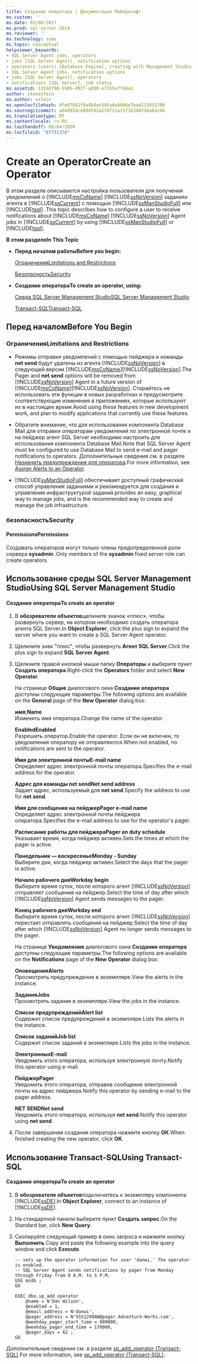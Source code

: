 ```yaml
---
title: Создание оператора | Документация Майкрософт
ms.custom: ''
ms.date: 03/06/2017
ms.prod: sql-server-2014
ms.reviewer: ''
ms.technology: ssms
ms.topic: conceptual
helpviewer_keywords:
- SQL Server Agent jobs, operators
- jobs [SQL Server Agent], notification options
- operators (users) [Database Engine], creating with Management Studio
- SQL Server Agent jobs, notification options
- jobs [SQL Server Agent], operators
- notifications [SQL Server], job status
ms.assetid: 1359d790-5905-4927-a208-e7155e7768a2
author: stevestein
ms.author: sstein
ms.openlocfilehash: dfe07042f9a4b8ac595ada8b86e7bad131032700
ms.sourcegitcommit: ad4d92dce894592a259721a1571b1d8736abacdb
ms.translationtype: MT
ms.contentlocale: ru-RU
ms.lasthandoff: 08/04/2020
ms.locfileid: "87731378"
---
```

# <a name="create-an-operator"></a><span data-ttu-id="38292-102">Create an Operator</span><span class="sxs-lookup"><span data-stu-id="38292-102">Create an Operator</span></span>
  <span data-ttu-id="38292-103">В этом разделе описывается настройка пользователя для получения уведомлений о [!INCLUDE[msCoName](../../includes/msconame-md.md)] [!INCLUDE[ssNoVersion](../../includes/ssnoversion-md.md)] заданиях агента в [!INCLUDE[ssCurrent](../../includes/sscurrent-md.md)] с помощью [!INCLUDE[ssManStudioFull](../../includes/ssmanstudiofull-md.md)] или [!INCLUDE[tsql](../../includes/tsql-md.md)] .</span><span class="sxs-lookup"><span data-stu-id="38292-103">This topic describes how to configure a user to receive notifications about [!INCLUDE[msCoName](../../includes/msconame-md.md)] [!INCLUDE[ssNoVersion](../../includes/ssnoversion-md.md)] Agent jobs in [!INCLUDE[ssCurrent](../../includes/sscurrent-md.md)] by using [!INCLUDE[ssManStudioFull](../../includes/ssmanstudiofull-md.md)] or [!INCLUDE[tsql](../../includes/tsql-md.md)].</span></span>  
  
 <span data-ttu-id="38292-104">**В этом разделе**</span><span class="sxs-lookup"><span data-stu-id="38292-104">**In This Topic**</span></span>  
  
-   <span data-ttu-id="38292-105">**Перед началом работы**</span><span class="sxs-lookup"><span data-stu-id="38292-105">**Before you begin:**</span></span>  
  
     [<span data-ttu-id="38292-106">Ограничения</span><span class="sxs-lookup"><span data-stu-id="38292-106">Limitations and Restrictions</span></span>](#Restrictions)  
  
     [<span data-ttu-id="38292-107">Безопасность</span><span class="sxs-lookup"><span data-stu-id="38292-107">Security</span></span>](#Security)  
  
-   <span data-ttu-id="38292-108">**Создание оператора**</span><span class="sxs-lookup"><span data-stu-id="38292-108">**To create an operator, using:**</span></span>  
  
     [<span data-ttu-id="38292-109">Среда SQL Server Management Studio</span><span class="sxs-lookup"><span data-stu-id="38292-109">SQL Server Management Studio</span></span>](#SSMSProcedure)  
  
     [<span data-ttu-id="38292-110">Transact-SQL</span><span class="sxs-lookup"><span data-stu-id="38292-110">Transact-SQL</span></span>](#TsqlProcedure)  
  
##  <a name="before-you-begin"></a><a name="BeforeYouBegin"></a> <span data-ttu-id="38292-111">Перед началом</span><span class="sxs-lookup"><span data-stu-id="38292-111">Before You Begin</span></span>  
  
###  <a name="limitations-and-restrictions"></a><a name="Restrictions"></a> <span data-ttu-id="38292-112">Ограничения</span><span class="sxs-lookup"><span data-stu-id="38292-112">Limitations and Restrictions</span></span>  
  
-   <span data-ttu-id="38292-113">Режимы отправки уведомлений с помощью пейджера и команды **net send** будут удалены из агента [!INCLUDE[ssNoVersion](../../includes/ssnoversion-md.md)] в следующей версии [!INCLUDE[msCoName](../../includes/msconame-md.md)][!INCLUDE[ssNoVersion](../../includes/ssnoversion-md.md)].</span><span class="sxs-lookup"><span data-stu-id="38292-113">The Pager and **net send** options will be removed from [!INCLUDE[ssNoVersion](../../includes/ssnoversion-md.md)] Agent in a future version of [!INCLUDE[msCoName](../../includes/msconame-md.md)][!INCLUDE[ssNoVersion](../../includes/ssnoversion-md.md)].</span></span> <span data-ttu-id="38292-114">Старайтесь не использовать эти функции в новых разработках и предусмотрите соответствующие изменения в приложениях, которые используют их в настоящее время.</span><span class="sxs-lookup"><span data-stu-id="38292-114">Avoid using these features in new development work, and plan to modify applications that currently use these features.</span></span>  
  
-   <span data-ttu-id="38292-115">Обратите внимание, что для использования компонента Database Mail для отправки операторам уведомлений по электронной почте и на пейджер агент SQL Server необходимо настроить для использования компонента Database Mail.</span><span class="sxs-lookup"><span data-stu-id="38292-115">Note that SQL Server Agent must be configured to use Database Mail to send e-mail and pager notifications to operators.</span></span> <span data-ttu-id="38292-116">Дополнительные сведения см. в разделе [Назначить предупреждения для оператора](assign-alerts-to-an-operator.md).</span><span class="sxs-lookup"><span data-stu-id="38292-116">For more information, see [Assign Alerts to an Operator](assign-alerts-to-an-operator.md).</span></span>  
  
-   [!INCLUDE[ssManStudioFull](../../includes/ssmanstudiofull-md.md)] <span data-ttu-id="38292-117">обеспечивает доступный графический способ управления заданиями и рекомендуется для создания и управления инфраструктурой заданий.</span><span class="sxs-lookup"><span data-stu-id="38292-117">provides an easy, graphical way to manage jobs, and is the recommended way to create and manage the job infrastructure.</span></span>  
  
###  <a name="security"></a><a name="Security"></a> <span data-ttu-id="38292-118">безопасность</span><span class="sxs-lookup"><span data-stu-id="38292-118">Security</span></span>  
  
####  <a name="permissions"></a><a name="Permissions"></a> <span data-ttu-id="38292-119">Permissions</span><span class="sxs-lookup"><span data-stu-id="38292-119">Permissions</span></span>  
 <span data-ttu-id="38292-120">Создавать операторов могут только члены предопределенной роли сервера **sysadmin** .</span><span class="sxs-lookup"><span data-stu-id="38292-120">Only members of the **sysadmin** fixed server role can create operators.</span></span>  
  
##  <a name="using-sql-server-management-studio"></a><a name="SSMSProcedure"></a> <span data-ttu-id="38292-121">Использование среды SQL Server Management Studio</span><span class="sxs-lookup"><span data-stu-id="38292-121">Using SQL Server Management Studio</span></span>  
  
#### <a name="to-create-an-operator"></a><span data-ttu-id="38292-122">Создание оператора</span><span class="sxs-lookup"><span data-stu-id="38292-122">To create an operator</span></span>  
  
1.  <span data-ttu-id="38292-123">В **обозревателе объектов**щелкните значок «плюс», чтобы развернуть сервер, на котором необходимо создать оператора агента SQL Server.</span><span class="sxs-lookup"><span data-stu-id="38292-123">In **Object Explorer**, click the plus sign to expand the server where you want to create a SQL Server Agent operator.</span></span>  
  
2.  <span data-ttu-id="38292-124">Щелкните знак "плюс", чтобы развернуть **Агент SQL Server**.</span><span class="sxs-lookup"><span data-stu-id="38292-124">Click the plus sign to expand **SQL Server Agent**.</span></span>  
  
3.  <span data-ttu-id="38292-125">Щелкните правой кнопкой мыши папку **Операторы** и выберите пункт **Создать оператора**.</span><span class="sxs-lookup"><span data-stu-id="38292-125">Right-click the **Operators** folder and select **New Operator**.</span></span>  
  
     <span data-ttu-id="38292-126">На странице **Общие** диалогового окна **Создание оператора** доступны следующие параметры.</span><span class="sxs-lookup"><span data-stu-id="38292-126">The following options are available on the **General** page of the **New Operator** dialog box:</span></span>  
  
     <span data-ttu-id="38292-127">**имя**;</span><span class="sxs-lookup"><span data-stu-id="38292-127">**Name**</span></span>  
     <span data-ttu-id="38292-128">Изменить имя оператора.</span><span class="sxs-lookup"><span data-stu-id="38292-128">Change the name of the operator.</span></span>  
  
     <span data-ttu-id="38292-129">**Enabled**</span><span class="sxs-lookup"><span data-stu-id="38292-129">**Enabled**</span></span>  
     <span data-ttu-id="38292-130">Разрешить оператор.</span><span class="sxs-lookup"><span data-stu-id="38292-130">Enable the operator.</span></span> <span data-ttu-id="38292-131">Если он не включен, то уведомления оператору не отправляются.</span><span class="sxs-lookup"><span data-stu-id="38292-131">When not enabled, no notifications are sent to the operator.</span></span>  
  
     <span data-ttu-id="38292-132">**Имя для электронной почты**</span><span class="sxs-lookup"><span data-stu-id="38292-132">**E-mail name**</span></span>  
     <span data-ttu-id="38292-133">Определяет адрес электронной почты оператора.</span><span class="sxs-lookup"><span data-stu-id="38292-133">Specifies the e-mail address for the operator.</span></span>  
  
     <span data-ttu-id="38292-134">**Адрес для команды net send**</span><span class="sxs-lookup"><span data-stu-id="38292-134">**Net send address**</span></span>  
     <span data-ttu-id="38292-135">Задает адрес, используемый для **net send**.</span><span class="sxs-lookup"><span data-stu-id="38292-135">Specify the address to use for **net send**.</span></span>  
  
     <span data-ttu-id="38292-136">**Имя для сообщения на пейджер**</span><span class="sxs-lookup"><span data-stu-id="38292-136">**Pager e-mail name**</span></span>  
     <span data-ttu-id="38292-137">Определяет адрес электронной почты пейджера оператора.</span><span class="sxs-lookup"><span data-stu-id="38292-137">Specifies the e-mail address to use for the operator's pager.</span></span>  
  
     <span data-ttu-id="38292-138">**Расписание работы для пейджера**</span><span class="sxs-lookup"><span data-stu-id="38292-138">**Pager on duty schedule**</span></span>  
     <span data-ttu-id="38292-139">Указывает время, когда пейджер активен.</span><span class="sxs-lookup"><span data-stu-id="38292-139">Sets the times at which the pager is active.</span></span>  
  
     <span data-ttu-id="38292-140">**Понедельник — воскресенье**</span><span class="sxs-lookup"><span data-stu-id="38292-140">**Monday - Sunday**</span></span>  
     <span data-ttu-id="38292-141">Выберите дни, когда пейджер активен.</span><span class="sxs-lookup"><span data-stu-id="38292-141">Select the days that the pager is active.</span></span>  
  
     <span data-ttu-id="38292-142">**Начало рабочего дня**</span><span class="sxs-lookup"><span data-stu-id="38292-142">**Workday begin**</span></span>  
     <span data-ttu-id="38292-143">Выберите время суток, после которого агент [!INCLUDE[ssNoVersion](../../includes/ssnoversion-md.md)] отправляет сообщения на пейджер.</span><span class="sxs-lookup"><span data-stu-id="38292-143">Select the time of day after which [!INCLUDE[ssNoVersion](../../includes/ssnoversion-md.md)] Agent sends messages to the pager.</span></span>  
  
     <span data-ttu-id="38292-144">**Конец рабочего дня**</span><span class="sxs-lookup"><span data-stu-id="38292-144">**Workday end**</span></span>  
     <span data-ttu-id="38292-145">Выберите время суток, после которого агент [!INCLUDE[ssNoVersion](../../includes/ssnoversion-md.md)] перестает отправлять сообщения на пейджер.</span><span class="sxs-lookup"><span data-stu-id="38292-145">Select the time of day after which [!INCLUDE[ssNoVersion](../../includes/ssnoversion-md.md)] Agent no longer sends messages to the pager.</span></span>  
  
     <span data-ttu-id="38292-146">На странице **Уведомления** диалогового окна **Создание оператора** доступны следующие параметры.</span><span class="sxs-lookup"><span data-stu-id="38292-146">The following options are available on the **Notifications** page of the **New Operator** dialog box:</span></span>  
  
     <span data-ttu-id="38292-147">**Оповещения**</span><span class="sxs-lookup"><span data-stu-id="38292-147">**Alerts**</span></span>  
     <span data-ttu-id="38292-148">Просмотреть предупреждения в экземпляре.</span><span class="sxs-lookup"><span data-stu-id="38292-148">View the alerts in the instance.</span></span>  
  
     <span data-ttu-id="38292-149">**Задания**</span><span class="sxs-lookup"><span data-stu-id="38292-149">**Jobs**</span></span>  
     <span data-ttu-id="38292-150">Просмотреть задания в экземпляре.</span><span class="sxs-lookup"><span data-stu-id="38292-150">View the jobs in the instance.</span></span>  
  
     <span data-ttu-id="38292-151">**Список предупреждений**</span><span class="sxs-lookup"><span data-stu-id="38292-151">**Alert list**</span></span>  
     <span data-ttu-id="38292-152">Содержит список предупреждений в экземпляре.</span><span class="sxs-lookup"><span data-stu-id="38292-152">Lists the alerts in the instance.</span></span>  
  
     <span data-ttu-id="38292-153">**Список заданий**</span><span class="sxs-lookup"><span data-stu-id="38292-153">**Job list**</span></span>  
     <span data-ttu-id="38292-154">Содержит список заданий в экземпляре.</span><span class="sxs-lookup"><span data-stu-id="38292-154">Lists the jobs in the instance.</span></span>  
  
     <span data-ttu-id="38292-155">**Электронных**</span><span class="sxs-lookup"><span data-stu-id="38292-155">**E-mail**</span></span>  
     <span data-ttu-id="38292-156">Уведомить этого оператора, используя электронную почту.</span><span class="sxs-lookup"><span data-stu-id="38292-156">Notify this operator using e-mail.</span></span>  
  
     <span data-ttu-id="38292-157">**Пейджер**</span><span class="sxs-lookup"><span data-stu-id="38292-157">**Pager**</span></span>  
     <span data-ttu-id="38292-158">Уведомить этого оператора, отправив сообщение электронной почты на адрес пейджера.</span><span class="sxs-lookup"><span data-stu-id="38292-158">Notify this operator by sending e-mail to the pager address.</span></span>  
  
     <span data-ttu-id="38292-159">**NET SEND**</span><span class="sxs-lookup"><span data-stu-id="38292-159">**Net send**</span></span>  
     <span data-ttu-id="38292-160">Уведомить этого оператора, используя **net send**.</span><span class="sxs-lookup"><span data-stu-id="38292-160">Notify this operator using **net send**.</span></span>  
  
4.  <span data-ttu-id="38292-161">После завершения создания оператора нажмите кнопку **ОК**.</span><span class="sxs-lookup"><span data-stu-id="38292-161">When finished creating the new operator, click **OK**.</span></span>  
  
##  <a name="using-transact-sql"></a><a name="TsqlProcedure"></a> <span data-ttu-id="38292-162">Использование Transact-SQL</span><span class="sxs-lookup"><span data-stu-id="38292-162">Using Transact-SQL</span></span>  
  
#### <a name="to-create-an-operator"></a><span data-ttu-id="38292-163">Создание оператора</span><span class="sxs-lookup"><span data-stu-id="38292-163">To create an operator</span></span>  
  
1.  <span data-ttu-id="38292-164">В **обозревателе объектов**подключитесь к экземпляру компонента [!INCLUDE[ssDE](../../includes/ssde-md.md)].</span><span class="sxs-lookup"><span data-stu-id="38292-164">In **Object Explorer**, connect to an instance of [!INCLUDE[ssDE](../../includes/ssde-md.md)].</span></span>  
  
2.  <span data-ttu-id="38292-165">На стандартной панели выберите пункт **Создать запрос**.</span><span class="sxs-lookup"><span data-stu-id="38292-165">On the Standard bar, click **New Query**.</span></span>  
  
3.  <span data-ttu-id="38292-166">Скопируйте следующий пример в окно запроса и нажмите кнопку **Выполнить**.</span><span class="sxs-lookup"><span data-stu-id="38292-166">Copy and paste the following example into the query window and click **Execute**.</span></span>  
  
    ```  
    -- sets up the operator information for user 'danwi.' The operator is enabled.   
    -- SQL Server Agent sends notifications by pager from Monday through Friday from 8 A.M. to 5 P.M.  
    USE msdb ;  
    GO  
  
    EXEC dbo.sp_add_operator  
        @name = N'Dan Wilson',  
        @enabled = 1,  
        @email_address = N'danwi',  
        @pager_address = N'5551290AW@pager.Adventure-Works.com',  
        @weekday_pager_start_time = 080000,  
        @weekday_pager_end_time = 170000,  
        @pager_days = 62 ;  
    GO  
    ```  
  
 <span data-ttu-id="38292-167">Дополнительные сведения см. в разделе [sp_add_operator &#40;Transact-SQL&#41;](/sql/relational-databases/system-stored-procedures/sp-add-operator-transact-sql).</span><span class="sxs-lookup"><span data-stu-id="38292-167">For more information, see [sp_add_operator &#40;Transact-SQL&#41;](/sql/relational-databases/system-stored-procedures/sp-add-operator-transact-sql).</span></span>  
  
  
